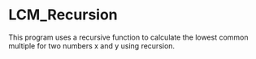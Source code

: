 # LCM_Recursion
This program uses a recursive function to calculate the lowest common multiple for two numbers x and y using recursion.
